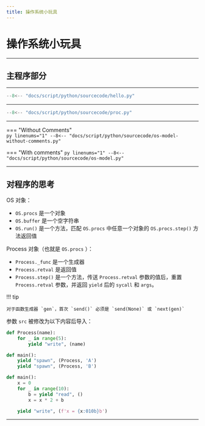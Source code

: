 ```yaml
---
title: 操作系统小玩具
---
```


操作系统小玩具
==============

***

主程序部分
----------

***

``` py title="hello.py"
--8<-- "docs/script/python/sourcecode/hello.py"
```

***

``` py title="proc.py"
--8<-- "docs/script/python/sourcecode/proc.py"
```

***

=== "Without Comments"    
    ``` py linenums="1"
    --8<-- "docs/script/python/sourcecode/os-model-without-comments.py"
    ```

=== "With comments"
    ``` py linenums="1"
    --8<-- "docs/script/python/sourcecode/os-model.py"
    ```

***

对程序的思考
------------

OS 对象：

- `OS.procs` 是一个对象
- `OS.buffer` 是一个空字符串
- `OS.run()` 是一个方法，匹配 `OS.procs` 中任意一个对象的 `OS.procs.step()` 方法返回值

Process 对象（也就是 `OS.procs` ）：

- `Process._func` 是一个生成器
- `Process.retval` 是返回值
- `Process.step()` 是一个方法，传送 `Process.retval` 参数的值后，重置 `Process.retval`
  参数，并返回 `yield` 后的 `sycall` 和 `args`。

!!! tip
 
    对于函数生成器 `gen`，首次 `send()` 必须是 `send(None)` 或 `next(gen)`


参数 `src` 被修改为以下内容后导入：

``` py
def Process(name):
    for _ in range(5):
        yield "write", (name)

def main():
    yield "spawn", (Process, 'A')
    yield "spawn", (Process, 'B')
```

``` py
def main():
    x = 0
    for _ in range(10):
        b = yield "read", ()
        x = x * 2 + b

    yield "write", (f'x = {x:010b}b')

```

***
